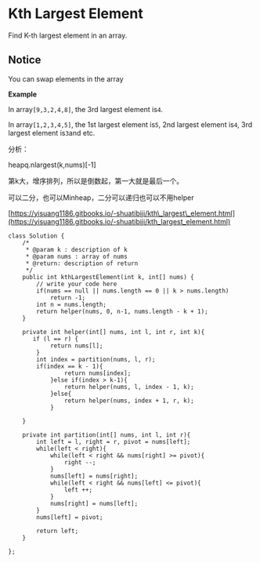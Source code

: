 # Kth Largest Element

Find K-th largest element in an array.

## Notice

You can swap elements in the array

**Example**

In array`[9,3,2,4,8]`, the 3rd largest element is`4`.

In array`[1,2,3,4,5]`, the 1st largest element is`5`, 2nd largest element is`4`, 3rd largest element is`3`and etc.

分析：

heapq.nlargest\(k,nums\)\[-1\]

第k大，增序排列，所以是倒数起，第一大就是最后一个。

可以二分，也可以Minheap，二分可以递归也可以不用helper

[https://yisuang1186.gitbooks.io/-shuatibiji/kth\_largest\_element.html](https://yisuang1186.gitbooks.io/-shuatibiji/kth_largest_element.html)

```text
class Solution {
    /*
     * @param k : description of k
     * @param nums : array of nums
     * @return: description of return
     */
    public int kthLargestElement(int k, int[] nums) {
        // write your code here
        if(nums == null || nums.length == 0 || k > nums.length)
            return -1;
        int n = nums.length;
        return helper(nums, 0, n-1, nums.length - k + 1);
    }

    private int helper(int[] nums, int l, int r, int k){
       if (l == r) {
            return nums[l];
        }
        int index = partition(nums, l, r);
        if(index == k - 1){
                return nums[index];
            }else if(index > k-1){
                return helper(nums, l, index - 1, k);
            }else{
                return helper(nums, index + 1, r, k);
            }

    }

    private int partition(int[] nums, int l, int r){
        int left = l, right = r, pivot = nums[left];
        while(left < right){
            while(left < right && nums[right] >= pivot){
                right --;
            }
            nums[left] = nums[right];
            while(left < right && nums[left] <= pivot){
                left ++;
            }
            nums[right] = nums[left];
        }
        nums[left] = pivot;

        return left;
    }

};
```

